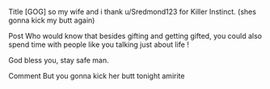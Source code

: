 Title
[GOG] so my wife and i thank u/Sredmond123 for Killer Instinct. (shes gonna kick my butt again)

Post
Who would know that besides gifting and getting gifted, you could also spend time with people like you talking just about life !

God bless you, stay safe man.

Comment
But you gonna kick her butt tonight amirite
